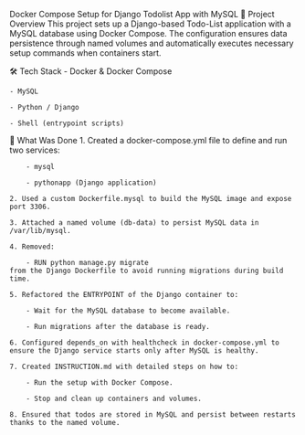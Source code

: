 Docker Compose Setup for Django Todolist App with MySQL
📌 Project Overview
This project sets up a Django-based Todo-List application with a MySQL database using Docker Compose.
The configuration ensures data persistence through named volumes and automatically executes necessary setup commands when containers start.

🛠 Tech Stack
    - Docker & Docker Compose

    - MySQL

    - Python / Django

    - Shell (entrypoint scripts)

🚀 What Was Done
    1. Created a docker-compose.yml file to define and run two services:

        - mysql

        - pythonapp (Django application)

    2. Used a custom Dockerfile.mysql to build the MySQL image and expose port 3306.

    3. Attached a named volume (db-data) to persist MySQL data in /var/lib/mysql.

    4. Removed:

        - RUN python manage.py migrate
    from the Django Dockerfile to avoid running migrations during build time.

    5. Refactored the ENTRYPOINT of the Django container to:

        - Wait for the MySQL database to become available.

        - Run migrations after the database is ready.

    6. Configured depends_on with healthcheck in docker-compose.yml to ensure the Django service starts only after MySQL is healthy.

    7. Created INSTRUCTION.md with detailed steps on how to:

        - Run the setup with Docker Compose.

        - Stop and clean up containers and volumes.

    8. Ensured that todos are stored in MySQL and persist between restarts thanks to the named volume.

